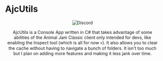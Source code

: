 # AjcUtils

<div align="center"><img alt="Discord" src="https://img.shields.io/discord/1172614451934011422?color=5865F2&logo=discord&logoColor=white"><div>

AjcUtils is a Console App written in C# that takes advantage of some abilities of the Animal Jam Classic client only intended for devs, like enabling the Inspect tool (which is all for now 💀). It also allows you to clear the cache without having to navigate a bunch of folders. It isn't too much but I plan on adding more features and making it less jank over time.